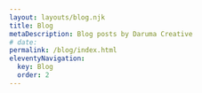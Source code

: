 ```yaml
---
layout: layouts/blog.njk
title: Blog
metaDescription: Blog posts by Daruma Creative
# date:
permalink: /blog/index.html
eleventyNavigation:
  key: Blog
  order: 2
---
```

